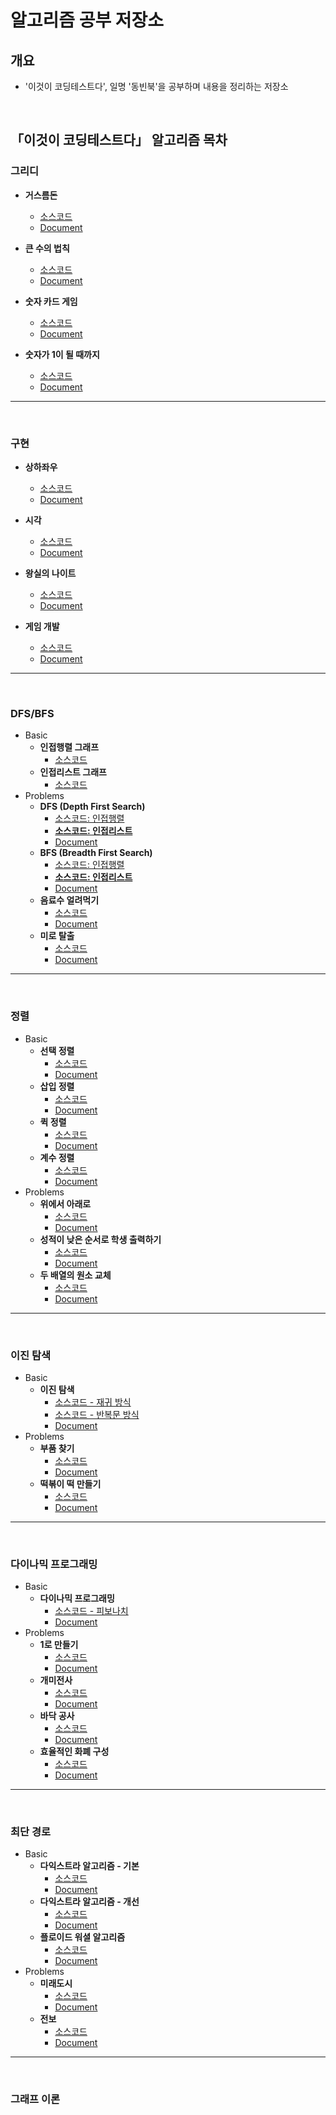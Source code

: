 # 알고리즘 공부 저장소
## 개요
- '이것이 코딩테스트다', 일명 '동빈북'을 공부하며 내용을 정리하는 저장소

<br/>

## 「이것이 코딩테스트다」 알고리즘 목차

### 그리디
- **거스름돈**
  - [소스코드](https://github.com/TaegyunWoo/algorithm-study/blob/main/src/main/java/greedy/%EA%B1%B0%EC%8A%A4%EB%A6%84%EB%8F%88.java)
  - [Document](https://github.com/TaegyunWoo/algorithm-study/blob/main/doc/greedy/%EA%B1%B0%EC%8A%A4%EB%A6%84%EB%8F%88.md)

- **큰 수의 법칙**
  - [소스코드](https://github.com/TaegyunWoo/algorithm-study/blob/main/src/main/java/greedy/%ED%81%B0_%EC%88%98%EC%9D%98_%EB%B2%95%EC%B9%99.java)
  - [Document](https://github.com/TaegyunWoo/algorithm-study/blob/main/doc/greedy/%ED%81%B0_%EC%88%98%EC%9D%98_%EB%B2%95%EC%B9%99.md)


- **숫자 카드 게임**
  - [소스코드](https://github.com/TaegyunWoo/algorithm-study/blob/main/src/main/java/greedy/%EC%88%AB%EC%9E%90_%EC%B9%B4%EB%93%9C_%EA%B2%8C%EC%9E%84.java)
  - [Document](https://github.com/TaegyunWoo/algorithm-study/blob/main/doc/greedy/%EC%88%AB%EC%9E%90_%EC%B9%B4%EB%93%9C_%EA%B2%8C%EC%9E%84.md)

- **숫자가 1이 될 때까지**
  - [소스코드](https://github.com/TaegyunWoo/algorithm-study/blob/main/src/main/java/greedy/%EC%88%AB%EC%9E%90%EA%B0%80_1%EC%9D%B4_%EB%90%A0_%EB%95%8C%EA%B9%8C%EC%A7%80.java)
  - [Document](https://github.com/TaegyunWoo/algorithm-study/blob/main/doc/greedy/%EC%88%AB%EC%9E%90%EA%B0%80_1%EC%9D%B4_%EB%90%A0_%EB%95%8C%EA%B9%8C%EC%A7%80.md)

<hr/>
<br/>

### 구현
- **상하좌우**
  - [소스코드](https://github.com/TaegyunWoo/algorithm-study/blob/main/src/main/java/implementation/%EC%83%81%ED%95%98%EC%A2%8C%EC%9A%B0.java)
  - [Document](https://github.com/TaegyunWoo/algorithm-study/blob/main/doc/implementation/%EC%83%81%ED%95%98%EC%A2%8C%EC%9A%B0.md)


- **시각**
  - [소스코드](https://github.com/TaegyunWoo/algorithm-study/blob/main/src/main/java/implementation/%EC%8B%9C%EA%B0%81.java)
  - [Document](https://github.com/TaegyunWoo/algorithm-study/blob/main/doc/implementation/%EC%8B%9C%EA%B0%81.md)

- **왕실의 나이트**
  - [소스코드](https://github.com/TaegyunWoo/algorithm-study/blob/main/src/main/java/implementation/%EC%99%95%EC%8B%A4%EC%9D%98_%EB%82%98%EC%9D%B4%ED%8A%B8.java)
  - [Document](https://github.com/TaegyunWoo/algorithm-study/blob/main/doc/implementation/%EC%99%95%EC%8B%A4%EC%9D%98_%EB%82%98%EC%9D%B4%ED%8A%B8.md)


- **게임 개발**
  - [소스코드](https://github.com/TaegyunWoo/algorithm-study/blob/main/src/main/java/implementation/%EA%B2%8C%EC%9E%84_%EA%B0%9C%EB%B0%9C.java)
  - [Document](https://github.com/TaegyunWoo/algorithm-study/blob/main/doc/implementation/%EA%B2%8C%EC%9E%84_%EA%B0%9C%EB%B0%9C.md)

<hr/>
<br/>

### DFS/BFS
- Basic
  - **인접행렬 그래프**
    - [소스코드](https://github.com/TaegyunWoo/algorithm-study/blob/main/src/main/java/datastructure/Graph_Matrix.java)
  - **인접리스트 그래프**
    - [소스코드](https://github.com/TaegyunWoo/algorithm-study/blob/main/src/main/java/datastructure/Graph_List.java)
- Problems
  - **DFS (Depth First Search)**
    - [소스코드: 인접행렬](https://github.com/TaegyunWoo/algorithm-study/blob/main/src/main/java/dfs_bfs/DFS_MatrixGraph.java)
    - [**소스코드: 인접리스트**](https://github.com/TaegyunWoo/algorithm-study/blob/main/src/main/java/dfs_bfs/DFS_ListGraph.java)
    - [Document](https://github.com/TaegyunWoo/algorithm-study/blob/main/doc/DFS_BFS/DFS.md)
  - **BFS (Breadth First Search)**
    - [소스코드: 인접행렬](https://github.com/TaegyunWoo/algorithm-study/blob/main/src/main/java/dfs_bfs/BFS_MatrixGraph.java)
    - [**소스코드: 인접리스트**](https://github.com/TaegyunWoo/algorithm-study/blob/main/src/main/java/dfs_bfs/BFS_ListGraph.java)
    - [Document](https://github.com/TaegyunWoo/algorithm-study/blob/main/doc/DFS_BFS/BFS.md)
  - **음료수 얼려먹기**
    - [소스코드](https://github.com/TaegyunWoo/algorithm-study/blob/main/src/main/java/dfs_bfs/%EC%9D%8C%EB%A3%8C%EC%88%98_%EC%96%BC%EB%A0%A4%EB%A8%B9%EA%B8%B0.java)
    - [Document](https://github.com/TaegyunWoo/algorithm-study/blob/main/doc/DFS_BFS/%EC%9D%8C%EB%A3%8C%EC%88%98_%EC%96%BC%EB%A0%A4%EB%A8%B9%EA%B8%B0.md)
  - **미로 탈출**
    - [소스코드](https://github.com/TaegyunWoo/algorithm-study/blob/main/src/main/java/dfs_bfs/%EB%AF%B8%EB%A1%9C_%ED%83%88%EC%B6%9C.java)
    - [Document](https://github.com/TaegyunWoo/algorithm-study/blob/main/doc/DFS_BFS/%EB%AF%B8%EB%A1%9C_%ED%83%88%EC%B6%9C.md)

<hr/>
<br/>

### 정렬
- Basic
  - **선택 정렬**
    - [소스코드](https://github.com/TaegyunWoo/algorithm-study/blob/main/src/main/java/sort/%EC%84%A0%ED%83%9D%EC%A0%95%EB%A0%AC.java)
    - [Document](https://github.com/TaegyunWoo/algorithm-study/blob/main/doc/sort/%EC%84%A0%ED%83%9D%EC%A0%95%EB%A0%AC.md)
  - **삽입 정렬**
    - [소스코드](https://github.com/TaegyunWoo/algorithm-study/blob/main/src/main/java/sort/%EC%82%BD%EC%9E%85%EC%A0%95%EB%A0%AC.java)
    - [Document](https://github.com/TaegyunWoo/algorithm-study/blob/main/doc/sort/%EC%82%BD%EC%9E%85%EC%A0%95%EB%A0%AC.md)
  - **퀵 정렬**
    - [소스코드](https://github.com/TaegyunWoo/algorithm-study/blob/main/src/main/java/sort/%ED%80%B5%EC%A0%95%EB%A0%AC.java)
    - [Document](https://github.com/TaegyunWoo/algorithm-study/blob/main/doc/sort/%ED%80%B5%EC%A0%95%EB%A0%AC.md)
  - **계수 정렬**
    - [소스코드](https://github.com/TaegyunWoo/algorithm-study/blob/main/src/main/java/sort/%EA%B3%84%EC%88%98%EC%A0%95%EB%A0%AC.java)
    - [Document](https://github.com/TaegyunWoo/algorithm-study/blob/main/doc/sort/%EA%B3%84%EC%88%98%EC%A0%95%EB%A0%AC.md)
- Problems
  - **위에서 아래로**
    - [소스코드](https://github.com/TaegyunWoo/algorithm-study/blob/main/src/main/java/sort/%EA%B3%84%EC%88%98%EC%A0%95%EB%A0%AC.java)
    - [Document](https://github.com/TaegyunWoo/algorithm-study/blob/main/doc/sort/%EA%B3%84%EC%88%98%EC%A0%95%EB%A0%AC.md)
  - **성적이 낮은 순서로 학생 출력하기**
    - [소스코드](https://github.com/TaegyunWoo/algorithm-study/blob/main/src/main/java/sort/%EC%84%B1%EC%A0%81%EC%9D%B4_%EB%82%AE%EC%9D%80_%EC%88%9C%EC%84%9C%EB%A1%9C_%ED%95%99%EC%83%9D_%EC%B6%9C%EB%A0%A5%ED%95%98%EA%B8%B0.java)
    - [Document](https://github.com/TaegyunWoo/algorithm-study/blob/main/doc/sort/%EC%84%B1%EC%A0%81%EC%9D%B4_%EB%82%AE%EC%9D%80_%EC%88%9C%EC%84%9C%EB%A1%9C_%ED%95%99%EC%83%9D_%EC%B6%9C%EB%A0%A5%ED%95%98%EA%B8%B0.md)
  - **두 배열의 원소 교체**
    - [소스코드](https://github.com/TaegyunWoo/algorithm-study/blob/main/src/main/java/sort/%EB%91%90_%EB%B0%B0%EC%97%B4%EC%9D%98_%EC%9B%90%EC%86%8C_%EA%B5%90%EC%B2%B4.java)
    - [Document](https://github.com/TaegyunWoo/algorithm-study/blob/main/doc/sort/%EB%91%90_%EB%B0%B0%EC%97%B4%EC%9D%98_%EC%9B%90%EC%86%8C_%EA%B5%90%EC%B2%B4.md)

<hr/>
<br/>

### 이진 탐색
- Basic
  - **이진 탐색**
    - [소스코드 - 재귀 방식](https://github.com/TaegyunWoo/algorithm-study/blob/main/src/main/java/binarysearch/%EC%9D%B4%EC%A7%84%ED%83%90%EC%83%89_%EC%9E%AC%EA%B7%80.java)
    - [소스코드 - 반복문 방식](https://github.com/TaegyunWoo/algorithm-study/blob/main/src/main/java/binarysearch/%EC%9D%B4%EC%A7%84%ED%83%90%EC%83%89_%EB%B0%98%EB%B3%B5%EB%AC%B8.java)
    - [Document](https://github.com/TaegyunWoo/algorithm-study/blob/main/doc/binarysearch/%EC%9D%B4%EC%A7%84%ED%83%90%EC%83%89.md)
- Problems
  - **부품 찾기**
    - [소스코드](https://github.com/TaegyunWoo/algorithm-study/blob/main/src/main/java/binarysearch/%EB%B6%80%ED%92%88_%EC%B0%BE%EA%B8%B0.java)
    - [Document](https://github.com/TaegyunWoo/algorithm-study/blob/main/doc/binarysearch/%EB%B6%80%ED%92%88_%EC%B0%BE%EA%B8%B0.md)
  - **떡볶이 떡 만들기**
    - [소스코드](https://github.com/TaegyunWoo/algorithm-study/blob/main/src/main/java/binarysearch/떡볶이_떡_만들기.java)
    - [Document](https://github.com/TaegyunWoo/algorithm-study/blob/main/doc/binarysearch/떡볶이_떡_만들기.md)

<hr/>
<br/>

### 다이나믹 프로그래밍
- Basic
  - **다이나믹 프로그래밍**
    - [소스코드 - 피보나치](https://github.com/TaegyunWoo/algorithm-study/blob/main/src/main/java/dp/피보나치.java)
    - [Document](https://github.com/TaegyunWoo/algorithm-study/blob/main/doc/dp/다이나믹_프로그래밍.md)
- Problems
  - **1로 만들기**
    - [소스코드](https://github.com/TaegyunWoo/algorithm-study/blob/main/src/main/java/dp/만들기_1로.java)
    - [Document](https://github.com/TaegyunWoo/algorithm-study/blob/main/doc/dp/1로_만들기.md)
  - **개미전사**
    - [소스코드](https://github.com/TaegyunWoo/algorithm-study/blob/main/src/main/java/dp/개미전사.java)
    - [Document](https://github.com/TaegyunWoo/algorithm-study/blob/main/doc/dp/개미전사.md)
  - **바닥 공사**
    - [소스코드](https://github.com/TaegyunWoo/algorithm-study/blob/main/src/main/java/dp/바닥_공사.java)
    - [Document](https://github.com/TaegyunWoo/algorithm-study/blob/main/doc/dp/바닥_공사.md)
  - **효율적인 화폐 구성**
    - [소스코드](https://github.com/TaegyunWoo/algorithm-study/blob/main/src/main/java/dp/효율적인_화폐_구성.java)
    - [Document](https://github.com/TaegyunWoo/algorithm-study/blob/main/doc/dp/효율적인_화폐_구성.md)

<hr/>
<br/>

### 최단 경로
- Basic
  - **다익스트라 알고리즘 - 기본**
    - [소스코드](https://github.com/TaegyunWoo/algorithm-study/blob/main/src/main/java/shortestpath/다익스트라_기본.java)
    - [Document](https://github.com/TaegyunWoo/algorithm-study/blob/main/doc/shortestpath/다익스트라_기본.md)
  - **다익스트라 알고리즘 - 개선**
    - [소스코드](https://github.com/TaegyunWoo/algorithm-study/blob/main/src/main/java/shortestpath/다익스트라_개선.java)
    - [Document](https://github.com/TaegyunWoo/algorithm-study/blob/main/doc/shortestpath/다익스트라_개선.md)
  - **플로이드 워셜 알고리즘**
    - [소스코드](https://github.com/TaegyunWoo/algorithm-study/blob/main/src/main/java/shortestpath/플로이드_워셜.java)
    - [Document](https://github.com/TaegyunWoo/algorithm-study/blob/main/doc/shortestpath/플로이드_워셜.md)
- Problems
  - **미래도시**
    - [소스코드](https://github.com/TaegyunWoo/algorithm-study/blob/main/src/main/java/shortestpath/미래도시.java)
    - [Document](https://github.com/TaegyunWoo/algorithm-study/blob/main/doc/shortestpath/미래도시.md)
  - **전보**
    - [소스코드](https://github.com/TaegyunWoo/algorithm-study/blob/main/src/main/java/shortestpath/전보.java)
    - [Document](https://github.com/TaegyunWoo/algorithm-study/blob/main/doc/shortestpath/전보.md)

<hr/>
<br/>

### 그래프 이론

